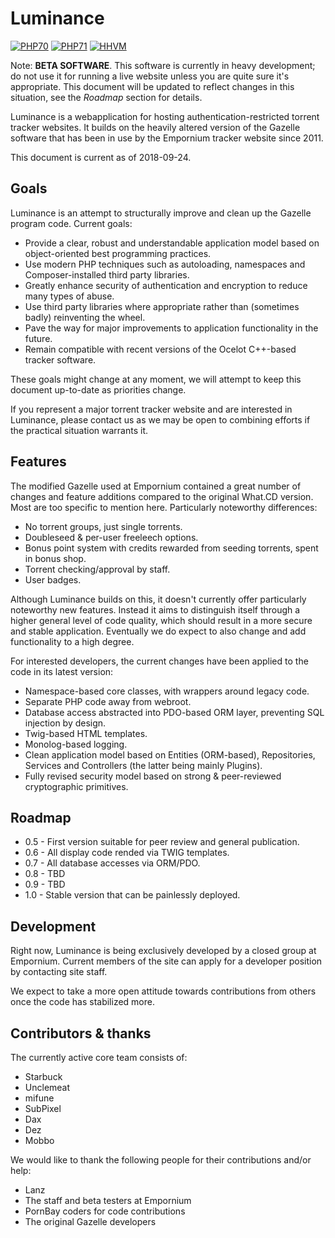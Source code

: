 Luminance
=========

[![PHP70](https://img.shields.io/badge/PHP-7.0-brightgreen.svg)]()
[![PHP71](https://img.shields.io/badge/PHP-7.1-blue.svg)]()
[![HHVM](https://img.shields.io/badge/HHVM-3.x-blue.svg)]()


Note: **BETA SOFTWARE**. This software is currently in heavy development; do not use it for running a live website unless you are quite sure it's appropriate. This document will be updated to reflect changes in this situation, see the *Roadmap* section for details.

Luminance is a webapplication for hosting authentication-restricted torrent tracker websites.
It builds on the heavily altered version of the Gazelle software that has been in use by the Empornium tracker website since 2011.

This document is current as of 2018-09-24.


Goals
-----

Luminance is an attempt to structurally improve and clean up the Gazelle program code. Current goals:

-   Provide a clear, robust and understandable application model based on object-oriented best programming practices.
-   Use modern PHP techniques such as autoloading, namespaces and Composer-installed third party libraries.
-   Greatly enhance security of authentication and encryption to reduce many types of abuse.
-   Use third party libraries where appropriate rather than (sometimes badly) reinventing the wheel.
-   Pave the way for major improvements to application functionality in the future.
-   Remain compatible with recent versions of the Ocelot C++-based tracker software.

These goals might change at any moment, we will attempt to keep this document up-to-date as priorities change.

If you represent a major torrent tracker website and are interested in Luminance, please contact us as we may be open to combining efforts if the practical situation warrants it.


Features
--------

The modified Gazelle used at Empornium contained a great number of changes and feature additions compared to the original What.CD version.
Most are too specific to mention here. Particularly noteworthy differences:

-   No torrent groups, just single torrents.
-   Doubleseed & per-user freeleech options.
-   Bonus point system with credits rewarded from seeding torrents, spent in bonus shop.
-   Torrent checking/approval by staff.
-   User badges.

Although Luminance builds on this, it doesn't currently offer particularly noteworthy new features. Instead it aims to distinguish itself through a higher general level of code quality, which should result in a more secure and stable application. Eventually we do expect to also change and add functionality to a high degree.

For interested developers, the current changes have been applied to the code in its latest version:

-   Namespace-based core classes, with wrappers around legacy code.
-   Separate PHP code away from webroot.
-   Database access abstracted into PDO-based ORM layer, preventing SQL injection by design.
-   Twig-based HTML templates.
-   Monolog-based logging.
-   Clean application model based on Entities (ORM-based), Repositories, Services and Controllers (the latter being mainly Plugins).
-   Fully revised security model based on strong & peer-reviewed cryptographic primitives.


Roadmap
-------

-   0.5 - First version suitable for peer review and general publication.
-   0.6 - All display code rended via TWIG templates.
-   0.7 - All database accesses via ORM/PDO.
-   0.8 - TBD
-   0.9 - TBD
-   1.0 - Stable version that can be painlessly deployed.


Development
-----------

Right now, Luminance is being exclusively developed by a closed group at Empornium. Current members of the site can apply for a developer position by contacting site staff.

We expect to take a more open attitude towards contributions from others once the code has stabilized more.


Contributors & thanks
---------------------

The currently active core team consists of:

-   Starbuck
-   Unclemeat
-   mifune
-   SubPixel
-   Dax
-   Dez
-   Mobbo

We would like to thank the following people for their contributions and/or help:

-   Lanz
-   The staff and beta testers at Empornium
-   PornBay coders for code contributions
-   The original Gazelle developers
